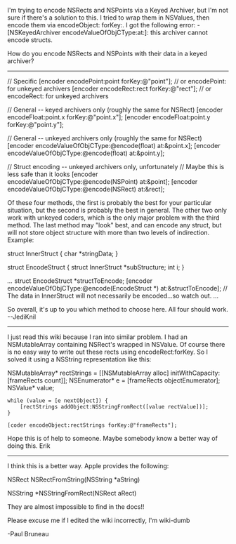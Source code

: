 

I'm trying to encode NSRects and NSPoints via a Keyed Archiver, but I'm not sure if there's a solution to this. I tried to wrap them in NSValues, then encode them via encodeObject: forKey:. I got the following error: -[NSKeyedArchiver encodeValueOfObjCType:at:]: this archiver cannot encode structs.

How do you encode NSRects and NSPoints with their data in a keyed archiver?

----

    
// Specific
[encoder encodePoint:point forKey:@"point"]; // or encodePoint: for unkeyed archivers
[encoder encodeRect:rect forKey:@"rect"]; // or encodeRect: for unkeyed archivers

// General -- keyed archivers only (roughly the same for NSRect)
[encoder encodeFloat:point.x forKey:@"point.x"];
[encoder encodeFloat:point.y forKey:@"point.y"];

// General -- unkeyed archivers only (roughly the same for NSRect)
[encoder encodeValueOfObjCType:@encode(float) at:&point.x];
[encoder encodeValueOfObjCType:@encode(float) at:&point.y];

// Struct encoding -- unkeyed archivers only, unfortunately
// Maybe this is less safe than it looks
[encoder encodeValueOfObjCType:@encode(NSPoint) at:&point];
[encoder encodeValueOfObjCType:@encode(NSRect) at:&rect];

Of these four methods, the first is probably the best for your particular situation, but the second is probably the best in general. The other two only work with unkeyed coders, which is the only major problem with the third method. The last method may "look" best, and can encode any struct, but will not store object structure with more than two levels of indirection. Example:
    
struct InnerStruct {
    char *stringData;
}

struct EncodeStruct {
    struct InnerStruct *subStructure;
    int i;
}

*...*
    struct EncodeStruct *structToEncode;
    [encoder encodeValueOfObjCType:@encode(EncodeStruct *) at:&structToEncode];
    // The data in InnerStruct will not necessarily be encoded...so watch out.
*...*

So overall, it's up to you which method to choose here. All four should work. --JediKnil

----
I just read this wiki because I ran into similar problem. I had an NSMutableArray containing NSRect's wrapped in NSValue. Of course there is no easy way to write out these rects using encodeRect:forKey. So I solved it using a NSString representation like this:

    
NSMutableArray* rectStrings = [[NSMutableArray alloc] 
                                    initWithCapacity:[frameRects count]];
    NSEnumerator* e = [frameRects objectEnumerator];
    NSValue* value;
    
    while (value = [e nextObject]) {
        [rectStrings addObject:NSStringFromRect([value rectValue])];
    }
        
    [coder encodeObject:rectStrings forKey:@"frameRects"]; 


Hope this is of help to someone. Maybe somebody know a better way of doing this. Erik

----
I think this is a better way. Apple provides the following:

NSRect NSRectFromString(NSString *aString)

NSString *NSStringFromRect(NSRect aRect)

They are almost impossible to find in the docs!!

Please excuse me if I edited the wiki incorrectly, I'm wiki-dumb

-Paul Bruneau
